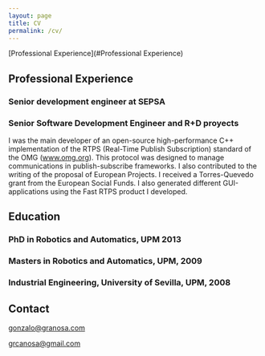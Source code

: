 ```yaml
---
layout: page
title: CV
permalink: /cv/
---
```


[Professional Experience](#Professional Experience)



## Professional Experience

### Senior development engineer at SEPSA

### Senior Software Development Engineer and R+D proyects

I was the main developer of an open-source high-performance C++ implementation of the RTPS (Real-Time Publish Subscription) standard of the OMG (www.omg.org). This protocol was designed to manage communications in publish-subscribe frameworks. I also contributed to the writing of the proposal of European Projects. I received a Torres-Quevedo grant from the European Social Funds. I also generated different GUI-applications using the Fast RTPS product I developed.

## Education

### PhD in Robotics and Automatics, UPM 2013
### Masters in Robotics and Automatics, UPM, 2009
### Industrial Engineering, University of Sevilla, UPM, 2008


## Contact

[gonzalo@granosa.com](mailto:gonzalo@grcanosa.com)

[grcanosa@gmail.com](mailto:grcanosa@gmail.com)
